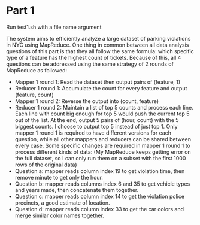 # Part 1
Run test1.sh with a file name argument

The system aims to efficiently analyze a large dataset of parking violations in NYC using MapReduce. One thing in common between all data analysis questions of this part is that they all follow the same formula: which specific type of a feature has the highest count of tickets. Because of this, all 4 questions can be addressed using the same strategy of 2 rounds of MapReduce as followed:
-	Mapper 1 round 1: Read the dataset then output pairs of (feature, 1)
-	Reducer 1 round 1: Accumulate the count for every feature and output (feature, count)
-	Mapper 1 round 2: Reverse the output into (count, feature)
-	Reducer 1 round 2: Maintain a list of top 5 counts and process each line. Each line with count big enough for top 5 would push the current top 5 out of the list. At the end, output 5 pairs of (hour, count) with the 5 biggest counts. I choose to output top 5 instead of just top 1.
Only mapper 1 round 1 is required to have different versions for each question, while all other mappers and reducers can be shared between every case. Some specific changes are required in mapper 1 round 1 to process different kinds of data:
(My MapReduce keeps getting error on the full dataset, so I can only run them on a subset with the first 1000 rows of the original data)
-	Question a: mapper reads column index 19 to get violation time, then remove minute to get only the hour.
-	Question b: mapper reads columns index 6 and 35 to get vehicle types and years made, then concatenate them together.
-	Question c: mapper reads column index 14 to get the violation police precincts, a good estimate of location.
-	Question d: mapper reads column index 33 to get the car colors and merge similar color names together.

